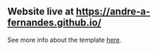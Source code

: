 ## Website live at https://andre-a-fernandes.github.io/

See more info about the template [here](https://academicpages.github.io/).
